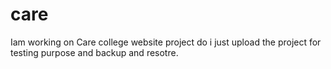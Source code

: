# care
Iam working on Care college website project do i just upload the project for testing purpose and backup and resotre.
